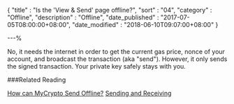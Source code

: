 {
"title"       : "Is the 'View & Send' page offline?",
"sort"        : "04",
"category"    : "Offline",
"description" : "Offline",
"date_published" : "2017-07-05T08:00:00+08:00",
"date_modified"  : "2018-06-10T09:07:00+08:00"
}

---%


No, it needs the internet in order to get the current gas price, nonce of your account, and broadcast the transaction (aka "send"). However, it only sends the signed transaction. Your private key safely stays with you.

###Related Reading

[How can MyCrypto Send Offline?](https://support.mycrypto.com/offline/sending-offline-with-mycrypto.html)
[Sending and Receiving](https://support.mycrypto.com/send/)


